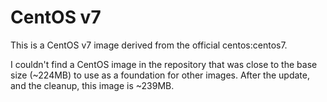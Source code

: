 # CentOS v7
This is a CentOS v7 image derived from the official centos:centos7.

I couldn't find a CentOS image in the repository that was close to the 
base size (~224MB) to use as a foundation for other images. 
After the update, and the cleanup, this image is ~239MB.

